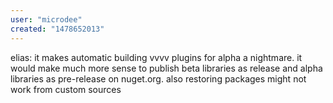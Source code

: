 ```yaml
---
user: "microdee"
created: "1478652013"
---
```


elias: it makes automatic building vvvv plugins for alpha a nightmare. it would make much more sense to publish beta libraries as release and alpha libraries as pre-release on nuget.org. also restoring packages might not work from custom sources
